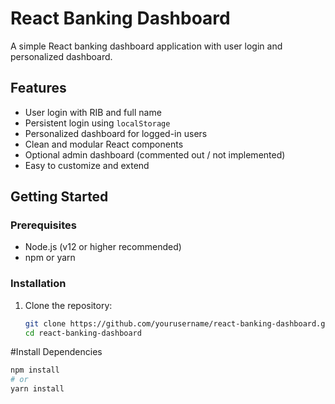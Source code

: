 # React Banking Dashboard

A simple React banking dashboard application with user login and personalized dashboard.

## Features

- User login with RIB and full name
- Persistent login using `localStorage`
- Personalized dashboard for logged-in users
- Clean and modular React components
- Optional admin dashboard (commented out / not implemented)
- Easy to customize and extend

## Getting Started

### Prerequisites

- Node.js (v12 or higher recommended)
- npm or yarn

### Installation

1. Clone the repository:

   ```bash
   git clone https://github.com/yourusername/react-banking-dashboard.git
   cd react-banking-dashboard

#Install Dependencies

   ```bash
   npm install
   # or
   yarn install



